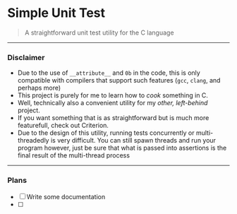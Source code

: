 # Simple Unit Test
> A straightforward unit test utility for the C language
---
### Disclaimer
- Due to the use of `__attribute__` and `0b` in the code, this is only compatible with compilers that support such features (`gcc`, `clang`, and perhaps more)
- This project is purely for me to learn how to _cook_ something in C.
- Well, technically also a convenient utility for my _other, left-behind_ project.
- If you want something that is as straightforward but is much more featurefull, check out Criterion.
- Due to the design of this utility, running tests concurrently or multi-threadedly is very difficult. You can still spawn threads and run your program however, just be sure that what is passed into assertions is the final result of the multi-thread process
---
### Plans
- [ ] Write some documentation
- [ ] 
